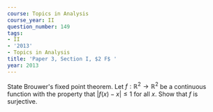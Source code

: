 ```yaml
---
course: Topics in Analysis
course_year: II
question_number: 149
tags:
- II
- '2013'
- Topics in Analysis
title: 'Paper 3, Section I, $2 F$ '
year: 2013
---
```




State Brouwer's fixed point theorem. Let $f: \mathbb{R}^{2} \rightarrow \mathbb{R}^{2}$ be a continuous function with the property that $|f(x)-x| \leqslant 1$ for all $x$. Show that $f$ is surjective.